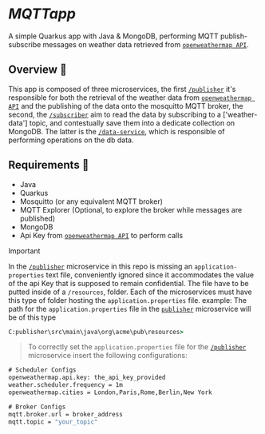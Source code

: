 # *MQTTapp*

A simple Quarkus app with Java & MongoDB, performing MQTT publish-subscribe messages on weather data retrieved from [`openweathermap API`](https://openweathermap.org/).

## Overview :mag_right:
This app is composed of three microservices, the first [`/publisher`](/MQTTapp/publisher) it's responsible for both the retrieval of the weather data from [`openweathermap API`](https://openweathermap.org/) and the publishing of the data onto the mosquitto MQTT broker,
the second, the [`/subscriber`](/MQTTapp/subscriber) aim to read the data by subscribing to a ['weather-data'] topic, and contestually save them into a dedicate collection on MongoDB. 
The latter is the [`/data-service`](/MQTTapp/data-service), which is responsible of performing operations on the db data.

## Requirements :pushpin:
- Java
- Quarkus
- Mosquitto (or any equivalent MQTT broker)
- MQTT Explorer (Optional, to explore the broker while messages are published)
- MongoDB
- Api Key from  [`openweathermap API`](https://openweathermap.org/) to perform calls

> [!IMPORTANT]
> In the [`/publisher`](/MQTTapp/publisher) microservice in this repo is missing an `application-properties` text file, conveniently ignored since it accommodates the value of the api Key that is supposed to remain confidential.
> The file have to be putted inside of a `/resources`, folder.
> Each of the microservices must have this type of folder hosting the `application.properties` file.
> example:
> The path for the `application.properties` file in the [`publisher`](/MQTTapp/publisher) microservice will be of this type
> 
```cmd
C:publisher\src\main\java\org\acme\pub\resources> 
```
> To correctly set the `application.properties` file for the [`/publisher`](/MQTTapp/publisher) microservice insert the following configurations:
```cmd
# Scheduler Configs
openweathermap.api.key: the_api_key_provided
weather.scheduler.frequency = 1m 
openweathermap.cities = London,Paris,Rome,Berlin,New York

# Broker Configs
mqtt.broker.url = broker_address
mqtt.topic = "your_topic"
```
